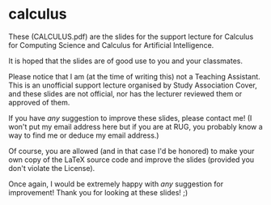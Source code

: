 # calculus

These (CALCULUS.pdf) are the slides for the support lecture for Calculus for Computing Science and Calculus for Artificial Intelligence.

It is hoped that the slides are of good use to you and your classmates.

Please notice that I am (at the time of writing this) not a Teaching Assistant. This is an unofficial support lecture organised by Study Association Cover, and these slides are not official, nor has the lecturer reviewed them or approved of them.

If you have *any* suggestion to improve these slides, please contact me! (I won't put my email address here but if you are at RUG, you probably know a way to find me or deduce my email address.)

Of course, you are allowed (and in that case I'd be honored) to make your own copy of the LaTeX source code and improve the slides (provided you don't violate the License).

Once again, I would be extremely happy with *any* suggestion for improvement! Thank you for looking at these slides! ;)
